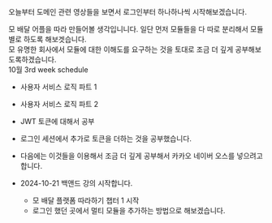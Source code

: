 오늘부터 도메인 관련 영상들을 보면서 로그인부터 하나하나씩 시작해보겠습니다.


모 배달 어플을 따라 만들어볼 생각입니니다.
일단 먼저 모듈들을 다 따로 분리해서 모듈별로 하도록 해보겟습니다.<br>
모 유명한 회사에서 모듈에 대한 이해도를 요구하는 것을 토대로 조금 더 깊게 공부해보도록하겠습니다.
<br>10월 3rd week schedule
* 사용자 서비스 로직 파트 1
* 사용자 서비스 로직 파트 2
* JWT 토큰에 대해서 공부
* 로그인 세션에서 추가로 토큰을 더하는 것을 공부했습니다. 
* 다음에는 이것들을 이용해서 조금 더 깊게 공부해서 카카오 네이버 오스를 넣으려고 합니다. 


* 2024-10-21 백앤드 강의 시작합니다.
    - 모 배달 플랫폼 따라하기 챕터 1 시작
    - 로그인 했던 곳에서 멀티 모듈을 추가하는 방법으로 해보겠습니다.